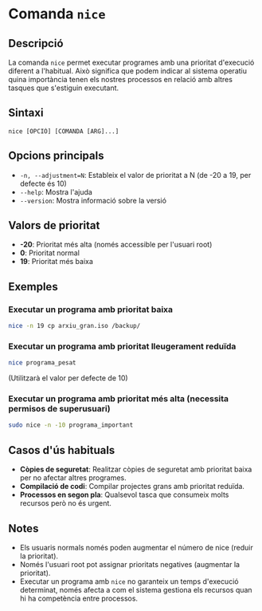# Comanda `nice`

## Descripció

La comanda `nice` permet executar programes amb una prioritat d'execució diferent a l'habitual. Això significa que podem indicar al sistema operatiu quina importància tenen els nostres processos en relació amb altres tasques que s'estiguin executant.

## Sintaxi

```
nice [OPCIÓ] [COMANDA [ARG]...]
```

## Opcions principals

- `-n, --adjustment=N`: Estableix el valor de prioritat a N (de -20 a 19, per defecte és 10)
- `--help`: Mostra l'ajuda
- `--version`: Mostra informació sobre la versió

## Valors de prioritat

- **-20**: Prioritat més alta (només accessible per l'usuari root)
- **0**: Prioritat normal
- **19**: Prioritat més baixa

## Exemples

### Executar un programa amb prioritat baixa

```bash
nice -n 19 cp arxiu_gran.iso /backup/
```

### Executar un programa amb prioritat lleugerament reduïda

```bash
nice programa_pesat
```

(Utilitzarà el valor per defecte de 10)

### Executar un programa amb prioritat més alta (necessita permisos de superusuari)

```bash
sudo nice -n -10 programa_important
```

## Casos d'ús habituals

- **Còpies de seguretat**: Realitzar còpies de seguretat amb prioritat baixa per no afectar altres programes.
- **Compilació de codi**: Compilar projectes grans amb prioritat reduïda.
- **Processos en segon pla**: Qualsevol tasca que consumeix molts recursos però no és urgent.

## Notes

- Els usuaris normals només poden augmentar el número de nice (reduir la prioritat).
- Només l'usuari root pot assignar prioritats negatives (augmentar la prioritat).
- Executar un programa amb `nice` no garanteix un temps d'execució determinat, només afecta a com el sistema gestiona els recursos quan hi ha competència entre processos.
